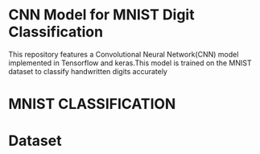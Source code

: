 # CNN Model for MNIST Digit Classification
This repository features a Convolutional Neural Network(CNN) model implemented in Tensorflow and keras.This model is trained on the MNIST dataset to classify handwritten digits accurately

# MNIST CLASSIFICATION
# Dataset
